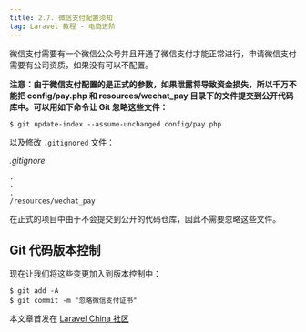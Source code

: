 ```yaml
---
title: 2.7. 微信支付配置须知
tag: Laravel 教程 - 电商进阶
---
```


微信支付需要有一个微信公众号并且开通了微信支付才能正常进行，申请微信支付需要有公司资质，如果没有可以不配置。

**注意：由于微信支付配置的是正式的参数，如果泄露将导致资金损失，所以千万不能把 config/pay.php 和 resources/wechat_pay 目录下的文件提交到公开代码库中。可以用如下命令让 Git 忽略这些文件：**

    $ git update-index --assume-unchanged config/pay.php

以及修改 `.gitignored` 文件：

_.gitignore_

    .
    .
    .
    /resources/wechat_pay

在正式的项目中由于不会提交到公开的代码仓库，因此不需要忽略这些文件。

Git 代码版本控制
----------

现在让我们将这些变更加入到版本控制中：

    $ git add -A
    $ git commit -m "忽略微信支付证书"

本文章首发在 [Laravel China 社区](https://laravel-china.org/)